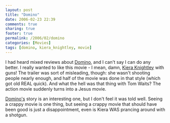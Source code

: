 ```yaml
---
layout: post
title: "Domino"
date: 2006-02-23 22:39
comments: true
sharing: true
footer: true
permalink: /2006/02/domino
categories: [Movies]
tags: [domino, kiera_knightley, movie]
---
```

I had heard mixed reviews about <a href="http://www.imdb.com/title/tt0421054">Domino</a>, and I can't say I can do any better.  I really wanted to like this movie - I mean, damn, <a href="http://www.imdb.com/name/nm0461136/">Kiera Knightley</a> with guns!  The trailer was sort of misleading, though: she wasn't shooting people nearly enough, and half of the movie was done in that style (which got old REAL quick).  And what the hell was that thing with Tom Waits?  The action movie suddenly turns into a Jesus movie.

<a href="http://en.wikipedia.org/wiki/Domino_harvey">Domino's</a> story is an interesting one, but I don't feel it was told well.  Seeing a crappy movie is one thing, but seeing a crappy movie that should have been good is just a disappointment, even is Kiera WAS prancing around with a shotgun.
